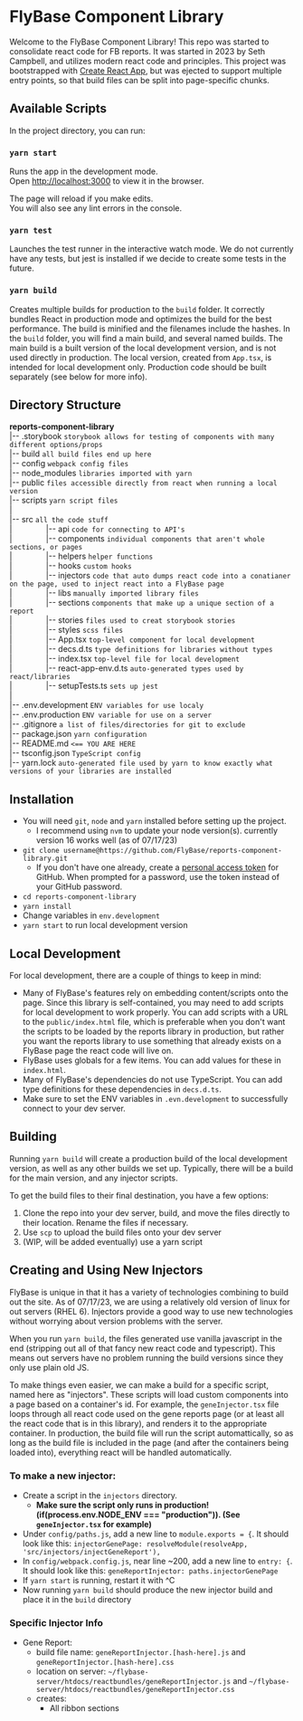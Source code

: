 # FlyBase Component Library

Welcome to the FlyBase Component Library! This repo was started to consolidate react code for FB reports.
It was started in 2023 by Seth Campbell, and utilizes modern react code and principles. 
This project was bootstrapped with [Create React App](https://github.com/facebook/create-react-app),
but was ejected to support multiple entry points, so that build files can be split into page-specific chunks.

## Available Scripts

In the project directory, you can run:

### `yarn start`

Runs the app in the development mode.\
Open [http://localhost:3000](http://localhost:3000) to view it in the browser.

The page will reload if you make edits.\
You will also see any lint errors in the console.

### `yarn test`

Launches the test runner in the interactive watch mode.
We do not currently have any tests, but jest is installed if we decide to create some tests in the future. 

### `yarn build`

Creates multiple builds for production to the `build` folder.
It correctly bundles React in production mode and optimizes the build for the best performance.
The build is minified and the filenames include the hashes. 
In the `build` folder, you will find a main build, and several named builds.
The main build is a built version of the local development version, and is not used directly in production.
The local version, created from `App.tsx`, is intended for local development only.
Production code should be built separately (see below for more info).

## Directory Structure

**reports-component-library**\
|-- .storybook `storybook allows for testing of components with many different options/props`\
|-- build `all build files end up here`\
|-- config `webpack config files`\
|-- node_modules `libraries imported with yarn`\
|-- public `files accessible directly from react when running a local version`\
|-- scripts `yarn script files`\
|\
|-- src `all the code stuff`\
|&emsp;&emsp;&emsp;&emsp; |-- api `code for connecting to API's`\
|&emsp;&emsp;&emsp;&emsp; |-- components `individual components that aren't whole sections, or pages`\
|&emsp;&emsp;&emsp;&emsp; |-- helpers `helper functions`\
|&emsp;&emsp;&emsp;&emsp; |-- hooks `custom hooks`\
|&emsp;&emsp;&emsp;&emsp; |-- injectors `code that auto dumps react code into a conatianer on the page, used to inject react into a FlyBase page`\
|&emsp;&emsp;&emsp;&emsp; |-- libs `manually imported library files`\
|&emsp;&emsp;&emsp;&emsp; |-- sections `components that make up a unique section of a report`\
|&emsp;&emsp;&emsp;&emsp; |-- stories `files used to creat storybook stories`\
|&emsp;&emsp;&emsp;&emsp; |-- styles `scss files`\
|&emsp;&emsp;&emsp;&emsp; |-- App.tsx `top-level component for local development`\
|&emsp;&emsp;&emsp;&emsp; |-- decs.d.ts `type definitions for libraries without types`\
|&emsp;&emsp;&emsp;&emsp; |-- index.tsx `top-level file for local development`\
|&emsp;&emsp;&emsp;&emsp; |-- react-app-env.d.ts `auto-generated types used by react/libraries`\
|&emsp;&emsp;&emsp;&emsp; |-- setupTests.ts `sets up jest`\
|\
|-- .env.development `ENV variables for use localy`\
|-- .env.production `ENV variable for use on a server`\
|-- .gitignore `a list of files/directories for git to exclude`\
|-- package.json `yarn configuration`\
|-- README.md `<== YOU ARE HERE`\
|-- tsconfig.json `TypeScript config`\
|-- yarn.lock `auto-generated file used by yarn to know exactly what versions of your libraries are installed`

## Installation
- You will need `git`, `node` and `yarn` installed before setting up the project.
  - I recommend using `nvm` to update your node version(s). currently version 16 works well (as of 07/17/23)
- `git clone username@https://github.com/FlyBase/reports-component-library.git`
  - If you don't have one already, create a [personal access token](https://docs.github.com/en/authentication/keeping-your-account-and-data-secure/managing-your-personal-access-tokens) 
    for GitHub. When prompted for a password, use the token instead of your GitHub password.
- `cd reports-component-library`
- `yarn install`
- Change variables in `env.development`
- `yarn start` to run local development version

## Local Development
For local development, there are a couple of things to keep in mind:

- Many of FlyBase's features rely on embedding content/scripts onto the page. Since this library is self-contained,
you may need to add scripts for local development to work properly. You can add scripts with a URL
to the `public/index.html` file, which is preferable when you don't want the scripts to be loaded by the reports library
in production, but rather you want the reports library to use something that already exists on a FlyBase page the
react code will live on.
- FlyBase uses globals for a few items. You can add values for these in `index.html`.
- Many of FlyBase's dependencies do not use TypeScript. You can add type definitions for these dependencies in `decs.d.ts`.
- Make sure to set the ENV variables in `.evn.development` to successfully connect to your dev server.

## Building
Running `yarn build` will create a production build of the local development version, as well as any other builds
we set up. Typically, there will be a build for the main version, and any injector scripts.

To get the build files to their final destination, you have a few options:
1) Clone the repo into your dev server, build, and move the files directly to their location. Rename the files if necessary.
2) Use `scp` to upload the build files onto your dev server
3) (WIP, will be added eventually) use a yarn script

## Creating and Using New Injectors
FlyBase is unique in that it has a variety of technologies combining to build out the site. As of 07/17/23, we are using
a relatively old version of linux for out servers (RHEL 6). Injectors provide a good way to use new technologies without
worrying about version problems with the server.

When you run `yarn build`, the files generated use vanilla javascript in the end (stripping out all of that fancy new
react code and typescript). This means out servers have no problem running the build versions since they only use plain
old JS.

To make things even easier, we can make a build for a specific script, named here as "injectors". These scripts will 
load custom components into a page based on a container's id. For example, the `geneInjector.tsx` file loops through
all react code used on the gene reports page (or at least all the react code that is in this library), and renders it
to the appropriate container. In production, the build file will run the script automattically, so as long as the build
file is included in the page (and after the containers being loaded into), everything react will be handled automatically.

### To make a new injector:
- Create a script in the `injectors` directory.
  - **Make sure the script only runs in production! (if(process.env.NODE_ENV === "production")). (See `geneInjector.tsx` for example)**
- Under `config/paths.js`, add a new line to `module.exports = {`. It should look like this: `injectorGenePage: resolveModule(resolveApp, 'src/injectors/injectGeneReport'),`
- In `config/webpack.config.js`, near line ~200, add a new line to `entry: {`. It should look like this: `geneReportInjector: paths.injectorGenePage`
- If `yarn start` is running, restart it with ^C
- Now running `yarn build` should produce the new injector build and place it in the `build` directory

### Specific Injector Info

- Gene Report:
  - build file name: `geneReportInjector.[hash-here].js` and `geneReportInjector.[hash-here].css`
  - location on server: `~/flybase-server/htdocs/reactbundles/geneReportInjector.js` and `~/flybase-server/htdocs/reactbundles/geneReportInjector.css`
  - creates:
    - All ribbon sections
